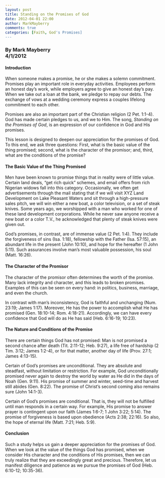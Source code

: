 ```yaml
---
layout: post
title: Standing on the Promises of God
date: 2012-04-01 22:00
author: MarkMayberry
comments: true
categories: [Faith, God's Promises]
---
```

<h3><b>By Mark Mayberry     <br />4/1/2012</b></h3>  <h4>Introduction</h4>  <p>When someone makes a promise, he or she makes a solemn commitment. Promises play an important role in everyday activities. Employees perform an honest day’s work, while employers agree to give an honest day’s pay. When we take out a loan at the bank, we pledge to repay our debts. The exchange of vows at a wedding ceremony express a couples lifelong commitment to each other.</p>  <p>Promises are also an important part of the Christian religion (2 Pet. 1:1-4). God has made certain pledges to us, and we to Him. The song, <i>Standing on the Promises of God</i>, is an expression of our confidence in God and His promises.</p>  <p>This lesson is designed to deepen our appreciation for the promises of God. To this end, we ask three questions: First, what is the basic value of the thing promised; second, what is the character of the promisor; and, third, what are the conditions of the promise?</p>  <h4>The Basic Value of the Thing Promised</h4>  <p>Men have been known to promise things that in reality were of little value. Certain land deals, “get rich quick” schemes, and email offers from rich Nigerian widows fall into this category. Occasionally, we often get advertisements through the mail stating that if we will visit XYZ Land Development on Lake Pleasant Waters and sit through a high-pressure sales pitch, we will win either a new boat, a color television, or a set of steak knives. Some years ago, we worshipped with a man who worked for one of these land development corporations. While he never saw anyone receive a new boat or a color T.V., he acknowledged that plenty of steak knives were given out. </p>  <p>God’s promises, in contrast, are of immense value (2 Pet. 1:4). They include the forgiveness of sins (Isa. 1:18), fellowship with the Father (Isa. 57:15), an abundant life in the present (John 10:10), and hope for the hereafter (1 John 5:11). Such assurances involve man’s most valuable possession, his soul (Matt. 16:26).</p>  <h4>The Character of the Promisor</h4>  <p>The character of the promisor often determines the worth of the promise. Many lack integrity and character, and this leads to broken promises. Examples of this can be seen on every hand: in politics, business, marriage, and even the church.</p>  <p>In contrast with man’s inconsistency, God is faithful and unchanging (Num. 23:19; James 1:17). Moreover, He has the power to accomplish what He has promised (Gen. 18:10-14; Rom. 4:18-21). Accordingly, we can have every confidence that God will do as He has said (Heb. 6:16-19; 10:23).</p>  <h4>The Nature and Conditions of the Promise</h4>  <p>There are certain things God has not promised: Man is not promised a second chance after death (Tit. 2:11-12; Heb. 9:27), a life free of hardship (2 Tim. 3:12; James 1:2-4), or for that matter, another day of life (Prov. 27:1; James 4:13-15).</p>  <p>Certain of God’s promises are unconditional. They are absolute and steadfast, without limitation or restriction. For example, God unconditionally promised never again to destroy the world by water as He did in the days of Noah (Gen. 9:11). His promise of summer and winter, seed-time and harvest still abides (Gen. 8:22). The promise of Christ’s second coming also remains sure (John 14:1-3).</p>  <p>Certain of God’s promises are conditional. That is, they will not be fulfilled until man responds in a certain way. For example, His promise to answer prayer is contingent upon our faith (James 1:6-7; 1 John 3:22; 5:14). The promise of forgiveness is based upon obedience (Acts 2:38; 22:16). So also, the hope of eternal life (Matt. 7:21; Heb. 5:9).</p>  <h4>Conclusion</h4>  <p>Such a study helps us gain a deeper appreciation for the promises of God. When we look at the value of the things God has promised, when we consider His character and the conditions of His promises, then we can truly realize that they are exceedingly great and precious. Therefore, let us manifest diligence and patience as we pursue the promises of God (Heb. 6:10-12; 10:35-36).</p>
